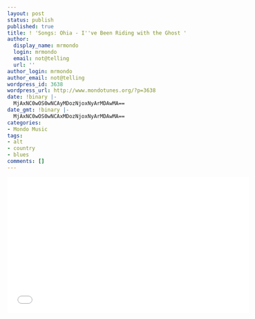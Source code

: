 ```yaml
---
layout: post
status: publish
published: true
title: ! 'Songs: Ohia - I''ve Been Riding with the Ghost '
author:
  display_name: mrmondo
  login: mrmondo
  email: not@telling
  url: ''
author_login: mrmondo
author_email: not@telling
wordpress_id: 3638
wordpress_url: http://www.mondotunes.org/?p=3638
date: !binary |-
  MjAxNC0wOS0wNCAyMDozNjoxNyArMDAwMA==
date_gmt: !binary |-
  MjAxNC0wOS0wNCAxMDozNjoxNyArMDAwMA==
categories:
- Mondo Music
tags:
- alt
- country
- blues
comments: []
---
```

<iframe width="560" height="315" src="//www.youtube.com/embed/bxq4xnoGMys" frameborder="0"> </iframe>
